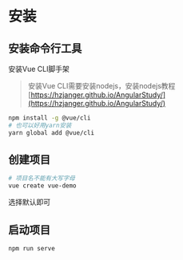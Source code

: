 # 安装

## 安装命令行工具

安装Vue CLI脚手架

> 安装Vue CLI需要安装nodejs，安装nodejs教程[https://hzjanger.github.io/AngularStudy/](https://hzjanger.github.io/AngularStudy/)

```bash
npm install -g @vue/cli
# 也可以好用yarn安装
yarn global add @vue/cli
```
## 创建项目

```bash
# 项目名不能有大写字母
vue create vue-demo
```
选择默认即可

## 启动项目

```bash
npm run serve
```